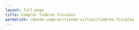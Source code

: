 ```yaml
---
layout: full-page
title: Comprar Timbres Fiscales
permalink: /donde-comprar/tienda-virtual/timbres-fiscales
---
```

